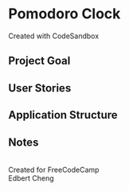 # Pomodoro Clock

Created with CodeSandbox

## Project Goal


## User Stories


## Application Structure


## Notes



<br> Created for FreeCodeCamp
<br> Edbert Cheng
